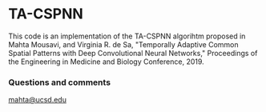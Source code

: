 # TA-CSPNN

This code is an implementation of the TA-CSPNN algorihtm proposed in Mahta Mousavi, and Virginia R. de Sa, "Temporally Adaptive Common Spatial Patterns with Deep Convolutional Neural Networks," Proceedings of the Engineering in Medicine and Biology Conference, 2019. 


### Questions and comments 

mahta@ucsd.edu 
